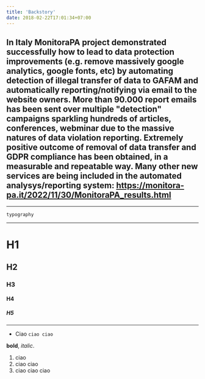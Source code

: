 ```yaml
---
title: 'Backstory'
date: 2018-02-22T17:01:34+07:00
---
```


## In Italy MonitoraPA project demonstrated successfully how to lead to data protection improvements (e.g. remove massively google analytics, google fonts, etc) by automating detection of illegal transfer of data to GAFAM and automatically reporting/notifying via email to the website owners. More than 90.000 report emails has been sent over multiple "detection" campaigns sparkling hundreds of articles, conferences, webminar due to the massive natures of data violation reporting. Extremely positive outcome of removal of data transfer and GDPR compliance has been obtained, in a measurable and repeatable way. Many other new services are being included in the automated analysys/reporting system: https://monitora-pa.it/2022/11/30/MonitoraPA_results.html

---

`typography`

---

# H1

## H2

### H3

#### H4

##### H5

---

* Ciao `ciao ciao`

**bold**, _italic_.

1. ciao
2. ciao ciao
3. ciao ciao ciao
